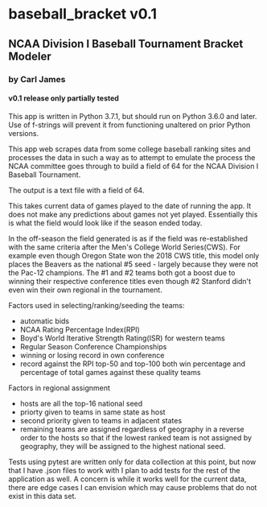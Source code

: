 # baseball_bracket v0.1
## NCAA Division I Baseball Tournament Bracket Modeler
### by Carl James

#### v0.1 release only partially tested

This app is written in Python 3.7.1, but should run on 
Python 3.6.0 and later. Use of f-strings will prevent it from
functioning unaltered on prior Python versions.

This app web scrapes data from some college baseball ranking sites and
processes the data in such a way as to attempt to emulate the
process the NCAA committee goes through to build a field of
64 for the NCAA Division I Baseball Tournament.

The output is a text file with a field of 64.

This takes current data of games played to the date of running the
app. It does not make any predictions about games not yet played.
Essentially this is what the field would look like if the season ended today.

In the off-season the field generated is as if the field was re-established
with the same criteria after the Men's College World Series(CWS). 
For example
even though Oregon State won the 2018 CWS title, this model only places
the Beavers as the national #5 seed - largely because they were
not the Pac-12 champions. The #1 and #2 teams both got a boost due to winning
their respective conference titles even though #2 Stanford didn't even win
their own regional in the tournament.

Factors used in selecting/ranking/seeding the teams:
- automatic bids
- NCAA Rating Percentage Index(RPI)
- Boyd's World Iterative Strength Rating(ISR) for western teams
- Regular Season Conference Championships
- winning or losing record in own conference
- record against the RPI top-50 and top-100 both win percentage
and percentage of total games against these quality teams

Factors in regional assignment
- hosts are all the top-16 national seed
- priorty given to teams in same state as host
- second priority given to teams in adjacent states
- remaining teams are assigned regardless of geography in
a reverse order to the hosts so that if the lowest ranked team
is not assigned by geography, they will be assigned to
the highest national seed.


Tests using pytest are written only for data collection at this point,
but now that I have .json files to work with I plan to add tests for
the rest of the application as well. A concern is while it works well
for the current data, there are edge cases I can envision 
which may cause problems that do not exist in this data set.
